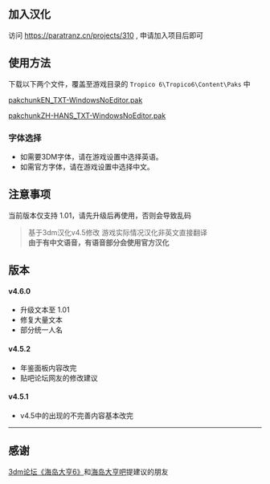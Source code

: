 ## 加入汉化
访问 https://paratranz.cn/projects/310 , 申请加入项目后即可

## 使用方法
下载以下两个文件，覆盖至游戏目录的 `Tropico 6\Tropico6\Content\Paks` 中

[pakchunkEN_TXT-WindowsNoEditor.pak](https://github.com/gamesyofo/Tropico6-part-zh-hans/blob/master/pakchunkEN_TXT-WindowsNoEditor.pak)

[pakchunkZH-HANS_TXT-WindowsNoEditor.pak](https://github.com/gamesyofo/Tropico6-part-zh-hans/blob/master/pakchunkZH-HANS_TXT-WindowsNoEditor.pak)

### 字体选择

- 如需要3DM字体，请在游戏设置中选择英语。
- 如需官方字体，请在游戏设置中选择中文。

## 注意事项
当前版本仅支持 1.01，请先升级后再使用，否则会导致乱码

> 基于3dm汉化v4.5修改
> 游戏实际情况汉化非英文直接翻译  
> **由于有中文语音，有语音部分会使用官方汉化**  

## 版本

#### v4.6.0
- 升级文本至 1.01
- 修复大量文本
- 部分统一人名

#### v4.5.2
- 年鉴面板内容改完  
- 贴吧论坛网友的修改建议

#### v4.5.1  
- v4.5中的出现的不完善内容基本改完

***

## 感谢

[3dm论坛《海岛大亨6》](http://bbs.3dmgame.com/thread-5870339-1-1.html)和[海岛大亨吧](https://tieba.baidu.com/p/6090367810)提建议的朋友

